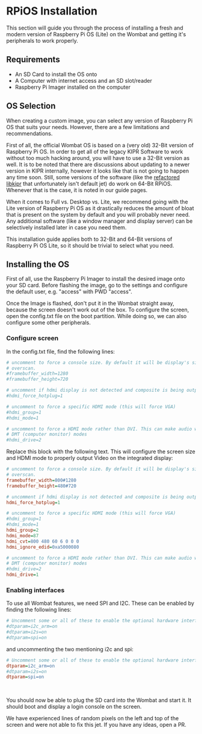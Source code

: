 # RPiOS Installation

This section will guide you through the process of installing a fresh and modern version of Raspberry Pi OS (Lite) on the Wombat and getting it's peripherals to work properly.

## Requirements 

 - An SD Card to install the OS onto
 - A Computer with internet access and an SD slot/reader
 - Raspberry Pi Imager installed on the computer

## OS Selection

When creating a custom image, you can select any version of Raspberry Pi OS that suits your needs. However, there are a few limitations and recommendations.

First of all, the official Wombat OS is based on a (very old) 32-Bit version of Raspberry Pi OS. In order to get all of the legacy KIPR Software to work without too much hacking around, you will have to use a 32-Bit version as well. It is to be noted that there are discussions about updating to a newer version in KIPR internally, however it looks like that is not going to happen any time soon. Still, some versions of the software (like the [refactored libkipr](install_libkipr_rpios.md) that unfortunately isn't default jet) do work on 64-Bit RPiOS. Whenever that is the case, it is noted in our guide pages.

When it comes to Full vs. Desktop vs. Lite, we recommend going with the Lite version of Raspberry Pi OS as it drastically reduces the amount of bloat that is present on the system by default and you will probably never need. Any additional software (like a window manager and display server) can be selectively installed later in case you need them.

This installation guide applies both to 32-Bit and 64-Bit versions of Raspberry Pi OS Lite, so it should be trivial to select what you need.

## Installing the OS

First of all, use the Raspberry Pi Imager to install the desired image onto your SD card.  Before flashing the image, go to the settings and configure the default user, e.g. "access" with PWD "access".

Once the Image is flashed, don't put it in the Wombat straight away, because the screen doesn't work out of the box. To configure the screen, open the config.txt file on the boot partition. While doing so, we can also configure some other peripherals.

### Configure screen

In the config.txt file, find the following lines:

```ini
# uncomment to force a console size. By default it will be display's size minus
# overscan.
#framebuffer_width=1280
#framebuffer_height=720

# uncomment if hdmi display is not detected and composite is being output
#hdmi_force_hotplug=1

# uncomment to force a specific HDMI mode (this will force VGA)
#hdmi_group=1
#hdmi_mode=1

# uncomment to force a HDMI mode rather than DVI. This can make audio work in
# DMT (computer monitor) modes
#hdmi_drive=2
```

Replace this block with the following text. This will configure the screen size and HDMI mode to properly output Video on the integrated display:

```ini
# uncomment to force a console size. By default it will be display's size minus
# overscan.
framebuffer_width=800#1280
framebuffer_height=480#720

# uncomment if hdmi display is not detected and composite is being output
hdmi_force_hotplug=1

# uncomment to force a specific HDMI mode (this will force VGA)
#hdmi_group=1
#hdmi_mode=1
hdmi_group=2
hdmi_mode=87
hdmi_cvt=800 480 60 6 0 0 0
hdmi_ignore_edid=0xa5000080

# uncomment to force a HDMI mode rather than DVI. This can make audio work in
# DMT (computer monitor) modes
#hdmi_drive=2
hdmi_drive=1
```

### Enabling interfaces

To use all Wombat features, we need SPI and I2C. These can be enabled by finding the following lines:

```ini
# Uncomment some or all of these to enable the optional hardware interfaces
#dtparam=i2c_arm=on
#dtparam=i2s=on
#dtparam=spi=on
```

and uncommenting the two mentioning i2c and spi:

```ini
# Uncomment some or all of these to enable the optional hardware interfaces
dtparam=i2c_arm=on
#dtparam=i2s=on
dtparam=spi=on
```

<br>

You should now be able to plug the SD card into the Wombat and start it. It should boot and display a login console on the screen. 

We have experienced lines of random pixels on the left and top of the screen and were not able to fix this jet. If you have any ideas, open a PR.